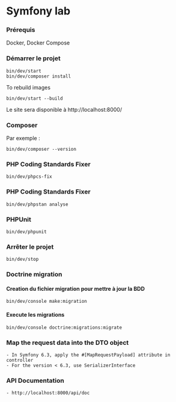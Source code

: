 # Symfony lab

### Prérequis
Docker, Docker Compose

### Démarrer le projet
```shell
bin/dev/start
bin/dev/composer install
```

To rebuild images
```shell
bin/dev/start --build
```
Le site sera disponible à http://localhost:8000/

### Composer
Par exemple :
```shell
bin/dev/composer --version
```
### PHP Coding Standards Fixer
```shell
bin/dev/phpcs-fix
```
### PHP Coding Standards Fixer
```shell
bin/dev/phpstan analyse
```
### PHPUnit
```shell
bin/dev/phpunit
```

### Arrêter le projet
```shell
bin/dev/stop
```

### Doctrine migration 
#### Creation du fichier migration pour mettre à jour la BDD
```shell
bin/dev/console make:migration
```
#### Execute les migrations
```shell
bin/dev/console doctrine:migrations:migrate
```

### Map the request data into the DTO object
    - In Symfony 6.3, apply the #[MapRequestPayload] attribute in controller
    - For the version < 6.3, use SerializerInterface

### API Documentation
    - http://localhost:8000/api/doc
